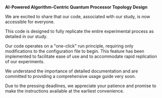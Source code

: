 **AI-Powered Algorithm-Centric Quantum Processor Topology Design**

We are excited to share that our code, associated with our study, is now accessible for everyone. 

This code is designed to fully replicate the entire experimental process as detailed in our study. 

Our code operates on a "one-click" run principle, requiring only modifications to the configuration file to begin. This feature has been implemented to facilitate ease of use and to accommodate rapid replication of our experiments.

We understand the importance of detailed documentation and are committed to providing a comprehensive usage guide very soon. 

Due to the pressing deadlines, we appreciate your patience and promise to make the instructions available at the earliest convenience.
